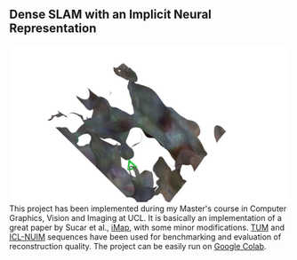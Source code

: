 ## Dense SLAM with an Implicit Neural Representation
<div align="center"><img src="./icl_reconstruction.gif" alt="Mesh reconstruction from TUM RGB-D sequence" /></div>
This project has been implemented during my Master's course in Computer Graphics, Vision and Imaging at UCL. It is basically an implementation of a great paper by Sucar et al., <a href="https://edgarsucar.github.io/iMAP/">iMap</a>, with some minor modifications. <a href="https://vision.in.tum.de/data/datasets/rgbd-dataset">TUM</a> and <a href="https://www.doc.ic.ac.uk/~ahanda/VaFRIC/iclnuim.html">ICL-NUIM</a> sequences have been used for benchmarking and evaluation of reconstruction quality. The project can be easily run on <a href="https://colab.research.google.com/drive/1BKGNl2iTkEsfRbMgC0QSG_QiQ6gZGc7-?usp=sharing">Google Colab</a>.
